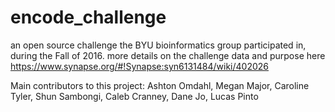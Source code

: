 # encode_challenge
an open source challenge the BYU bioinformatics group participated in, during the Fall of 2016. 
more details on the challenge data and purpose here https://www.synapse.org/#!Synapse:syn6131484/wiki/402026

Main contributors to this project: Ashton Omdahl, Megan Major, Caroline Tyler, Shun Sambongi, Caleb Cranney, Dane Jo, Lucas Pinto
